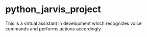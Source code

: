 # python_jarvis_project
This is a virtual assistant in development which recognizes voice commands and performs actions accordingly
